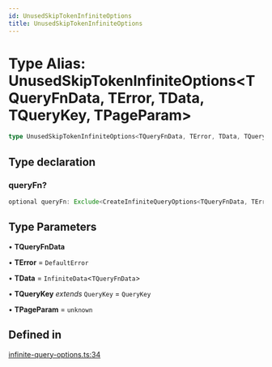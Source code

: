 ```yaml
---
id: UnusedSkipTokenInfiniteOptions
title: UnusedSkipTokenInfiniteOptions
---
```


# Type Alias: UnusedSkipTokenInfiniteOptions\<TQueryFnData, TError, TData, TQueryKey, TPageParam\>

```ts
type UnusedSkipTokenInfiniteOptions<TQueryFnData, TError, TData, TQueryKey, TPageParam> = OmitKeyof<CreateInfiniteQueryOptions<TQueryFnData, TError, TData, TQueryFnData, TQueryKey, TPageParam>, "queryFn"> & object;
```

## Type declaration

### queryFn?

```ts
optional queryFn: Exclude<CreateInfiniteQueryOptions<TQueryFnData, TError, TData, TQueryFnData, TQueryKey, TPageParam>["queryFn"], SkipToken | undefined>;
```

## Type Parameters

• **TQueryFnData**

• **TError** = `DefaultError`

• **TData** = `InfiniteData`\<`TQueryFnData`\>

• **TQueryKey** *extends* `QueryKey` = `QueryKey`

• **TPageParam** = `unknown`

## Defined in

[infinite-query-options.ts:34](https://github.com/TanStack/query/blob/main/packages/angular-query-experimental/src/infinite-query-options.ts#L34)

